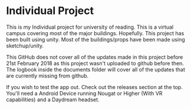 # Individual Project

This is my Individual project for university of reading. This is a virtual campus covering most of the major buildings. Hopefully. This project has been built using unity. Most of the buildings/props have been made using sketchup/unity.

This GitHub does not cover all of the updates made in this project before 21st February 2018 as this project wasn't uploaded to github before then. The logbook inside the documents folder will cover all of the updates that are currently missing from github.

If you wish to test the app out. Check out the releases section at the top. You'll need a Android Device running Nougat or Higher (With VR capabilities) and a Daydream headset.

